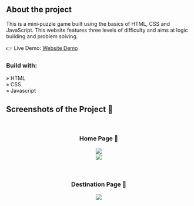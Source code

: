 <h2>About the project</h2>

<p>This is a mini‐puzzle game built using the basics of HTML, CSS and JavaScript. This
website features three levels of difficulty and aims at logic building and problem solving.</p>

👉 Live Demo: <a href='https://snehasahu17.github.io/Maze-Runner/'>Website Demo</a>

<h3>Build with:</h3>

» HTML<br>
» CSS<br>
» Javascript

<h2>Screenshots of the Project 📸</h2>
<br>
<h3 align='center'>Home Page 🏡</h3>

<div align='center'>
<img src='https://res.cloudinary.com/dkqxnquga/image/upload/v1683902185/Screenshot_2023-05-12_at_8.04.15_PM_qonqvm.png'/>
</div>
<div align='center'>
<img src='https://res.cloudinary.com/dkqxnquga/image/upload/v1683902185/Screenshot_2023-05-12_at_8.04.27_PM_lmeble.png'/>
</div>
<br><br>

<h3 align='center'>Destination Page 🎁</h3>

<div align='center'>
<img src='https://res.cloudinary.com/dkqxnquga/image/upload/v1683902185/Screenshot_2023-05-12_at_8.05.04_PM_vokqie.png'/>

<br>
